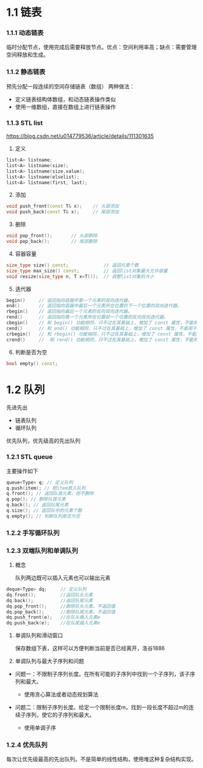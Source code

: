 # 1.1 链表
### 1.1.1 动态链表
临时分配节点，使用完成后需要释放节点。优点：空间利用率高；缺点：需要管理空间释放和生成。

### 1.1.2 静态链表
预先分配一段连续的空间存储链表（数组）
两种做法：
- 定义链表结构体数组，和动态链表操作类似
- 使用一维数组，直接在数组上进行链表操作

### 1.1.3 STL list
https://blog.csdn.net/u014779536/article/details/111301635
1. 定义
```CPP
list<A> listname;
list<A> listname(size);
list<A> listname(size,value);
list<A> listname(elselist);
list<A> listname(first, last);
```
2. 添加
```CPP
void push_front(const T& x);	// 头部添加
void push_back(const T& x);		// 尾部添加
```
3. 删除
```CPP
void pop_front();		// 头部删除
void pop_back();		// 尾部删除
```
4. 容器容量
```CPP
size_type size() const;				// 返回元素个数
size_type max_size() const;			// 返回list对象最大允许容量
void resize(size_type n, T x=T());	// 调整list对象的大小
```
5. 迭代器
```CPP
begin()		// 返回指向容器中第一个元素的双向迭代器。
end()		// 返回指向容器中最后一个元素所在位置的下一个位置的双向迭代器。
rbegin()	// 返回指向最后一个元素的反向双向迭代器。
rend()		// 返回指向第一个元素所在位置前一个位置的反向双向迭代器。
cbegin()	// 和 begin() 功能相同，只不过在其基础上，增加了 const 属性，不能用于修改元素。
cend()		// 和 end() 功能相同，只不过在其基础上，增加了 const 属性，不能用于修改元素。
crbegin()	// 和 rbegin() 功能相同，只不过在其基础上，增加了 const 属性，不能用于修改元素。
crend()		// 	和 rend() 功能相同，只不过在其基础上，增加了 const 属性，不能用于修改元素。
```
6. 判断是否为空
```CPP
bool empty() const;
```

# 1.2 队列
先进先出
- 链表队列
- 循环队列

优先队列，优先级高的先出队列

### 1.2.1 STL queue
主要操作如下
```CPP
queue<Type> q; // 定义队列
q.push(item); // 把item放入队列
q.front(); // 返回队首元素，但不删除
q.pop(); // 删除队首元素
q.back(); // 返回队尾元素
q.size(); // 返回队中的元素个数
q.empty(); // 判断队列是否为空
```

### 1.2.2 手写循环队列

### 1.2.3 双端队列和单调队列
1. 概念

    队列两边既可以插入元素也可以输出元素

```CPP
deque<Type> dq;     // 定义队列
dq.front();         //返回队头元素
dq.back();          //返回队尾元素
dq.pop_front();     //删除队头元素，不返回值
dq.pop_back();      //删除队尾元素，不返回值
dq.push_front(e);   //在队头插入元素e
dq.push_back(e);    //在队尾插入元素e
```

1. 单调队列和滑动窗口

    保存数组下表，这样可以方便判断当前是否已经离开，洛谷1886

2. 单调队列与最大子序列和问题

* 问题一：不限制子序列长度。在所有可能的子序列中找到一个子序列，该子序列和最大。
  * 使用贪心算法或者动态规划算法

* 问题二：限制子序列长度。给定一个限制长度m，找到一段长度不超过m的连续子序列，使它的子序列和最大。
  * 使用单调子序

### 1.2.4 优先队列
每次让优先级最高的先出队列。不是简单的线性结构，使用堆这种复杂结构实现。